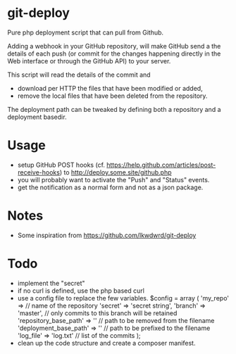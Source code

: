 # git-deploy

Pure php deployment script that can pull from Github.

Adding a webhook in your GitHub repository, will make GitHub send a the details of each push (or commit for the changes happening directly in the Web interface or through the GitHub API) to your server.

This script will read the details of the commit and

- download per HTTP the files that have been modified or added,
- remove the local files that have been deleted from the repository.

The deployment path can be tweaked by defining both a repository and a deployment basedir.



# Usage

- setup GitHub POST hooks (cf. <https://help.github.com/articles/post-receive-hooks>) to http://deploy.some.site/github.php
- you will probably want to activate the "Push" and "Status" events.
- get the notification as a normal form and not as a json package.

# Notes

- Some inspiration from https://github.com/lkwdwrd/git-deploy

# Todo

- implement the "secret"
- if no curl is defined, use the php based curl
- use a config file to replace the few variables.
        $config = array (
            'my_repo' => // name of the repository
                'secret' => 'secret string',
                'branch' => 'master', // only commits to this branch will be retained
                'repository_base_path' => '' // path to be removed from the filename
                'deployment_base_path' => '' // path to be prefixed to the filename
                'log_file' => 'log.txt' // list of the commits
        );
- clean up the code structure and create a composer manifest.
